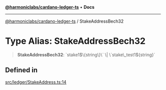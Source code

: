 [**@harmoniclabs/cardano-ledger-ts**](../README.md) • **Docs**

***

[@harmoniclabs/cardano-ledger-ts](../globals.md) / StakeAddressBech32

# Type Alias: StakeAddressBech32

> **StakeAddressBech32**: \`stake1$\{string\}\` \| \`stake\_test1$\{string\}\`

## Defined in

[src/ledger/StakeAddress.ts:14](https://github.com/HarmonicLabs/cardano-ledger-ts/blob/94dd590ffe94133126b0d8d49920fc7b002e1975/src/ledger/StakeAddress.ts#L14)
